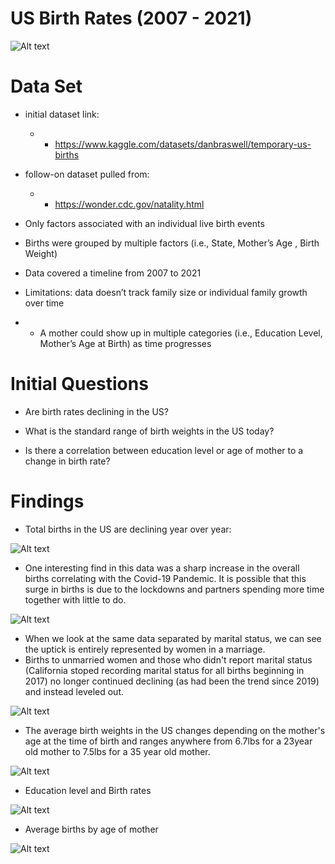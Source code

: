 # US Birth Rates (2007 - 2021)




![Alt text](US-Birth-Rates_analysis/img/readme_img/image.png)

# Data Set

* initial dataset link:
    * * https://www.kaggle.com/datasets/danbraswell/temporary-us-births
* follow-on dataset pulled from:
    * * https://wonder.cdc.gov/natality.html

* Only factors associated with an individual live birth events


* Births were grouped by multiple factors (i.e., State,  Mother’s Age , Birth Weight)

* Data covered a timeline from 2007 to 2021

* Limitations: data doesn’t track family size or individual family growth over time
* * A mother could show up in multiple categories (i.e., Education Level,  Mother’s Age at Birth) as time progresses

# Initial Questions

* Are birth rates declining in the US?

* What is the standard range of birth weights in the US today?

* Is there a correlation between education level or age of mother to a change in birth rate?

# Findings
* Total births in the US are declining year over year:

![Alt text](../US-Birth-Rates_analysis/img/readme_img/image-2.png)

* One interesting find in this data was a sharp increase in the overall births correlating with the Covid-19 Pandemic.  It is possible that this surge in births is due to the lockdowns and partners spending more time together with little to do.

![Alt text](../US-Birth-Rates_analysis/img/readme_img/image-3.png)

* When we look at the same data separated by marital status, we can see the uptick is entirely represented by women in a marriage.
* Births to unmarried women and those who didn't report marital status (California stoped recording marital status for all births beginning in 2017) no longer continued declining (as had been the trend since 2019) and instead leveled out.

![Alt text](../US-Birth-Rates_analysis/img/readme_img/image-4.png)

* The average birth weights in the US changes depending on the mother's age at the time of birth and ranges anywhere from 6.7lbs for a 23year old mother to 7.5lbs for a 35 year old mother.

![Alt text](../US-Birth-Rates_analysis/img/readme_img/image-5.png)

* Education level and Birth rates 

![Alt text](../US-Birth-Rates_analysis/img/readme_img/image-7.png)

* Average births by age of mother

![Alt text](../US-Birth-Rates_analysis/img/readme_img/image-6.png)



